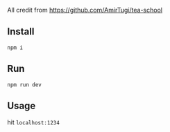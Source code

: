 All credit from https://github.com/AmirTugi/tea-school

## Install
```
npm i
```

## Run
```
npm run dev
```

## Usage
hit `localhost:1234`

